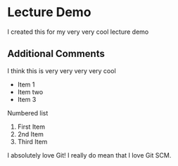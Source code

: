 # Lecture Demo

I created this for my very very cool lecture demo

## Additional Comments

I think this is very very very very cool

* Item 1
* Item two
* Item 3

Numbered list

1. First Item
2. 2nd Item
3. Third Item

I absolutely love Git!
I really do mean that I love Git SCM.
